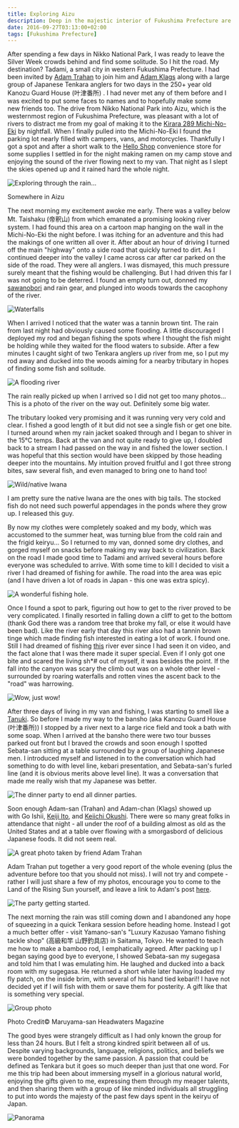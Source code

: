 ```yaml
---
title: Exploring Aizu
description: Deep in the majestic interior of Fukushima Prefecture are a lifetime of rivers and adventure just waiting to be discovered...
date: 2016-09-27T03:13:00+02:00
tags: [Fukushima Prefecture]
---
```

<div class="text-lg mt-2">
<p class="mb-2">After spending a few days in Nikko National Park, I was ready to leave the Silver Week crowds behind and find some solitude. So I hit the road. My destination? Tadami, a small city in western Fukushima Prefecture. I had been invited by <a href="https://www.tenkara-fisher.com/search/label/Adam%20Trahanm/content.php?234-Adam-Trahan-(about-me)" target="_blank" rel="noopener noreferrer" class="text-red-500 hover:bg-red-500 hover:text-white">Adam Trahan</a> to join him and <a href="https://rockandriffle.blogspot.jp" target="_blank" rel="noopener noreferrer" class="text-red-500 hover:bg-red-500 hover:text-white">Adam Klags</a> along with a large group of Japanese Tenkara anglers for two days in the 250+ year old Kanozu Guard House (叶津番所) . I had never met any of them before and I was excited to put some faces to names and to hopefully make some new friends too. The drive from Nikko National Park into Aizu, which is the westernmost region of Fukushima Prefecture, was pleasant with a lot of rivers to distract me from my goal of making it to the <a href="https://www.michi-no-eki.jp/michinoeki/fukushima/kirara-289/?language=1" target="_blank" rel="noopener noreferrer" class="text-red-500 hover:bg-red-500 hover:text-white">Kirara 289 Michi-No-Eki</a> by nightfall. When I finally pulled into the Michi-No-Eki I found the parking lot nearly filled with campers, vans, and motorcycles. Thankfully I got a spot and after a short walk to the <a href="https://www.kanko-aizu.com/kau/399/" target="_blank" rel="noopener noreferrer" class="text-red-500 hover:bg-red-500 hover:text-white">Hello Shop</a> convenience store for some supplies I settled in for the night making ramen on my camp stove and enjoying the sound of the river flowing next to my van. That night as I slept the skies opened up and it rained hard the whole night.</p>

<div class="w-8/12 mx-auto">
<img class="rounded-lg shadow-lg" src="https://fallfish-tenkara-images.s3-us-west-1.amazonaws.com/FfT+-+Aizu/aizu-fukushima+prefecture-tenkara-keiryu-kei+car.jpg" alt="Exploring through the rain..." />
<p class="italic text-center">Somewhere in Aizu</p>
</div>

<p class="mt-2 mb-2">The next morning my excitement awoke me early. There was a valley below Mt. Taishaku (帝釈山) from which emanated a promising looking river system. I had found this area on a cartoon map hanging on the wall in the Michi-No-Eki the night before. I was itching for an adventure and this had the makings of one written all over it. After about an hour of driving I turned off the main "highway" onto a side road that quickly turned to dirt. As I continued deeper into the valley I came across car after car parked on the side of the road. They were all anglers. I was dismayed, this much pressure surely meant that the fishing would be challenging. But I had driven this far I was not going to be deterred. I found an empty turn out, donned my <a href="https://www.fallfishtenkara.com/sawanobori-footwear/"  target="_blank" rel="noopener noreferrer" class="text-red-500 hover:bg-red-500 hover:text-white">sawanobori</a> and rain gear, and plunged into woods towards the cacophony of the river.</p> 

<img class="w-8/12 rounded-lg shadow-lg mx-auto" src="https://fallfish-tenkara-images.s3-us-west-1.amazonaws.com/FfT+-+Aizu/aizu-fukushima+prefecture-tenkara-keiryu-waterfall.jpg" alt="Waterfalls" />

<p class="mt-2 mb-2">When I arrived I noticed that the water was a tannin brown tint. The rain from last night had obviously caused some flooding. A little discouraged I deployed my rod and began fishing the spots where I thought the fish might be holding while they waited for the flood waters to subside. After a few minutes I caught sight of two Tenkara anglers up river from me, so I put my rod away and ducked into the woods aiming for a nearby tributary in hopes of finding some fish and solitude.</p>

<div class="w-8/12 mx-auto">
<img class="rounded-lg shadow-lg" src="https://fallfish-tenkara-images.s3-us-west-1.amazonaws.com/FfT+-+Aizu/aizu-fukushima+prefecture-tenkara-keiryu-weir.jpg" alt="A flooding river" />
<p class="italic text-center">The rain really picked up when I arrived so I did not get too many photos... This is a photo of the river on the way out. Definitely some big water.</p>
</div>

<p class="mt-2 mb-2">The tributary looked very promising and it was running very very cold and clear. I fished a good length of it but did not see a single fish or get one bite. I turned around when my rain jacket soaked through and I began to shiver in the 15°C temps. Back at the van and not quite ready to give up, I doubled back to a stream I had passed on the way in and fished the lower section. I was hopeful that this section would have been skipped by those heading deeper into the mountains. My intuition proved fruitful and I got three strong bites, saw several fish, and even managed to bring one to hand too!</p>

<div class="w-8/12 mx-auto">
<img class="rounded-lg shadow-lg" src="https://fallfish-tenkara-images.s3-us-west-1.amazonaws.com/FfT+-+Aizu/aizu-fukushima+prefecture-tenkara-keiryu-iwana.jpg" alt="Wild/native Iwana" />
<p class="italic text-center">I am pretty sure the native Iwana are the ones with big tails. The stocked fish do not need such powerful appendages in the ponds where they grow up. I released this guy.</p>
</div>

<p class="mt-2 mb-2">By now my clothes were completely soaked and my body, which was accustomed to the summer heat, was turning blue from the cold rain and the frigid keiryu... So I returned to my van, donned some dry clothes, and gorged myself on snacks before making my way back to civilization. Back on the road I made good time to Tadami and arrived several hours before everyone was scheduled to arrive. With some time to kill I decided to visit a river I had dreamed of fishing for awhile. The road into the area was epic (and I have driven a lot of roads in Japan - this one was extra spicy).</p>

<img class="w-8/12 rounded-lg shadow-lg mx-auto" src="https://fallfish-tenkara-images.s3-us-west-1.amazonaws.com/FfT+-+Aizu/aizu-fukushima+prefecture-tenkara-keiryu-flooding+river.jpg" alt="A wonderful fishing hole." />

<p class="mt-2 mb-2">Once I found a spot to park, figuring out how to get to the river proved to be very complicated. I finally resorted in falling down a cliff to get to the bottom (thank God there was a random tree that broke my fall, or else it would have been bad). Like the river early that day this river also had a tannin brown tinge which made finding fish interested in eating a lot of work. I found one. Still I had dreamed of fishing <a href="https://www.fishingvision.ch/media/tenkara-%22dou%22-with-yuzo-sebata-%5Btrailer%5D/50525" target="_blank" rel="noopener noreferrer" class="text-red-500 hover:bg-red-500 hover:text-white">this</a> river ever since I had seen it on video, and the fact alone that I was there made it super special. Even if I only got one bite and scared the living sh*# out of myself, it was besides the point. If the fall into the canyon was scary the climb out was on a whole other level - surrounded by roaring waterfalls and rotten vines the ascent back to the "road" was harrowing.</p>

<img class="w-8/12 rounded-lg shadow-lg mx-auto" src="https://fallfish-tenkara-images.s3-us-west-1.amazonaws.com/FfT+-+Aizu/aizu-fukushima+prefecture-tenkara-keiryu-paradise.jpg" alt="Wow, just wow!" />

<p class="mt-2 mb-2">After three days of living in my van and fishing, I was starting to smell like a <a href="https://tenkaratanuki.com" target="_blank" rel="noopener noreferrer" class="text-red-500 hover:bg-red-500 hover:text-white">Tanuki</a>. So before I made my way to the bansho (aka Kanozu Guard House (叶津番所)) I stopped by a river next to a large rice field and took a bath with some soap. When I arrived at the bansho there were two tour busses parked out front but I braved the crowds and soon enough I spotted Sebata-san sitting at a table surrounded by a group of laughing Japanese men. I introduced myself and listened in to the conversation which had something to do with level line, kebari presentation, and Sebata-san's furled line (and it is obvious merits above level line). It was a conversation that made me really wish that my Japanese was better.</p> 

<img class="w-8/12 rounded-lg shadow-lg mx-auto" src="https://fallfish-tenkara-images.s3-us-west-1.amazonaws.com/FfT+-+Aizu/aizu-fukushima+prefecture-tenkara-keiryu-dinner+party.jpg" alt="The dinner party to end all dinner parties." />

<p class="mt-2 mb-2">Soon enough Adam-san (Trahan) and Adam-chan (Klags) showed up with Go Ishii, <a href="https://www.facebook.com/Akebikun.keiji.ito.12?hc_ref=NEWSFEED&amp;fref=nf" target="_blank" rel="noopener noreferrer" class="text-red-500 hover:bg-red-500 hover:text-white">Keiji Ito</a>, and <a href="https://www.facebook.com/keiichi.okushi" target="_blank" rel="noopener noreferrer" class="text-red-500 hover:bg-red-500 hover:text-white">Keiichi Okushi</a>. There were so many great folks in attendance that night - all under the roof of a building almost as old as the United States and at a table over flowing with a smorgasbord of delicious Japanese foods. It did not seem real.</p>

<img class="w-8/12 rounded-lg shadow-lg mx-auto" src="https://fallfish-tenkara-images.s3-us-west-1.amazonaws.com/FfT+-+Aizu/aizu-fukushima+prefecture-tenkara-keiryu-takizawa-adam+trahan-resize.jpg" alt="A great photo taken by friend Adam Trahan" />


<p class="mt-2 mb-2">Adam Trahan put together a very good report of the whole evening (plus the adventure before too that you should not miss). I will not try and compete - rather I will just share a few of my photos, encourage you to come to the Land of the Rising Sun yourself, and leave a link to Adam's post <a href="https://www.tenkara-fisher.com/2017/01/genryu-fishing-of-japan-32.html" target="_blank" rel="noopener noreferrer" class="text-red-500 hover:bg-red-500 hover:text-white">here</a>.</p>

<img class="w-8/12 rounded-lg shadow-lg mx-auto" src="https://fallfish-tenkara-images.s3-us-west-1.amazonaws.com/FfT+-+Aizu/aizu-fukushima+prefecture-tenkara-keiryu-attendees.jpg" alt="The party getting started." />

<p class="mt-2 mb-2">The next morning the rain was still coming down and I abandoned any hope of squeezing in a quick Tenkara session before heading home. Instead I got a much better offer - visit Yamano-san's "Luxury Kazusao Yamano fishing tackle shop" (高級和竿 山野釣具店) in Saitama, Tokyo. He wanted to teach me how to make a bamboo rod, I emphatically agreed. After packing up I began saying good bye to everyone, I showed Sebata-san my sugegasa and told him that I was emulating him. He laughed and ducked into a back room with my sugegasa. He returned a short while later having loaded my fly patch, on the inside brim, with several of his hand tied kebari!! I have not decided yet if I will fish with them or save them for posterity. A gift like that is something very special.</p>

<div class="w-8/12 mx-auto">
<img class="rounded-lg shadow-lg" src="https://fallfish-tenkara-images.s3-us-west-1.amazonaws.com/FfT+-+Aizu/aizu-fukushima+prefecture-tenkara-keiryu-bansho-sebatasan.jpg" alt="Group photo" />
<p class="italic text-center">Photo Credit© Maruyama-san Headwaters Magazine</p>
</div>

<p class="mt-2 mb-2">The good byes were strangely difficult as I had only known the group for less than 24 hours. But I felt a strong kindred spirit between all of us. Despite varying backgrounds, language, religions, politics, and beliefs we were bonded together by the same passion. A passion that could be defined as Tenkara but it goes so much deeper than just that one word. For me this trip had been about immersing myself in a glorious natural world, enjoying the gifts given to me, expressing them through my meager talents, and then sharing them with a group of like minded individuals all struggling to put into words the majesty of the past few days spent in the keiryu of Japan.</p>
<img class="w-8/12 rounded-lg shadow-lg mx-auto" src="https://fallfish-tenkara-images.s3-us-west-1.amazonaws.com/FfT+-+Aizu/aizu-fukushima+prefecture-tenkara-keiryu-panorama.jpg" alt="Panorama" />
</div>